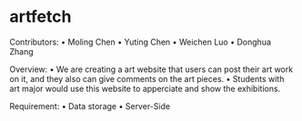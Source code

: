 # artfetch

Contributors:
• Moling Chen 
• Yuting Chen
• Weichen Luo
• Donghua Zhang

Overview:
• We are creating a art website that users can post their art work on it, and they also can give comments on the art pieces.
• Students with art major would use this website to apperciate and show the exhibitions. 

Requirement:
• Data storage
• Server-Side


